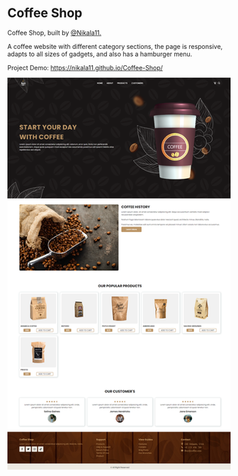 # Coffee Shop

<p>Coffee Shop, built by <a href="https://github.com/Nikala11">@Nikala11.</a></p>
<p>A coffee website with different category sections, the page is responsive, adapts to all sizes of gadgets, and also has a hamburger menu.</p>

Project Demo: https://nikala11.github.io/Coffee-Shop/

![Uploading Coffee-Shop.png…](Img/Coffee-Shop.png)

